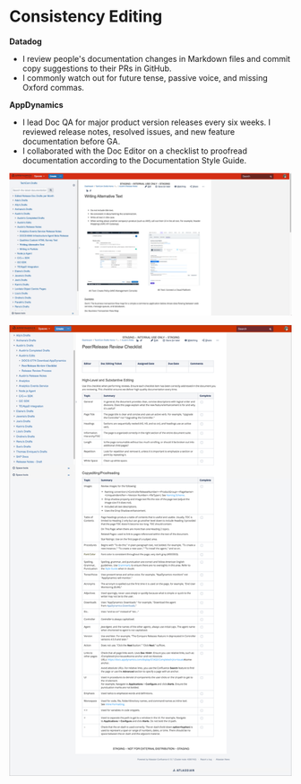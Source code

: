 # Consistency Editing

**Datadog**

* I review people's documentation changes in Markdown files and commit copy suggestions to their PRs in GitHub.
* I commonly watch out for future tense, passive voice, and missing Oxford commas.

**AppDynamics**

* I lead Doc QA for major product version releases every six weeks. I reviewed release notes, resolved issues, and new feature documentation before GA. 
* I collaborated with the Doc Editor on a checklist to proofread documentation according to the Documentation Style Guide.

![Writing Alternative Text](../.gitbook/assets/writing-alternative-text.png)

![Peer Review Checklist](../.gitbook/assets/peer-review-checklist-bordered.png)



